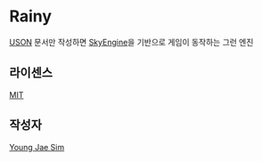 # Rainy
[USON](https://github.com/Hanul/USON) 문서만 작성하면 [SkyEngine](https://github.com/Hanul/SkyEngine)을 기반으로 게임이 동작하는 그런 엔진

## 라이센스
[MIT](LICENSE)

## 작성자
[Young Jae Sim](https://github.com/Hanul)